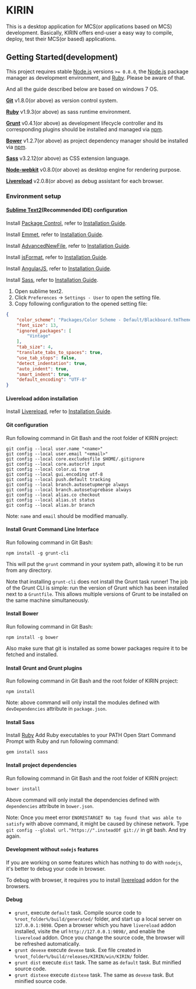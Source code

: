 KIRIN
=====

This is a desktop application for MCS(or applications based on MCS) development. Basically, KIRIN offers end-user a easy way to compile, deploy, test their MCS(or based) applications.

## Getting Started(development)

This project requires stable [Node.js](http://nodejs.org/) versions `>= 0.8.0`, the [Node.js](http://nodejs.org/) package manager as development environment, and [Ruby](http://www.ruby-lang.org/). Please be aware of that.

And all the guide described below are based on windows 7 OS.

<b>[Git](http://git-scm.com/downloads)</b> v1.8.0(or above) as  version control system.

<b>[Ruby](http://www.ruby-lang.org/)</b> v1.9.3(or above) as sass runtime environment.

<b>[Grunt](http://gruntjs.com/)</b> v0.4.1(or above) as development lifecycle controller and its corresponding plugins should be installed and managed via [npm](https://npmjs.org/).

<b>[Bower](http://bower.io/)</b> v1.2.7(or above) as project dependency manager should be installed via [npm](https://npmjs.org/).

<b>[Sass](http://sass-lang.com/)</b> v3.2.12(or above) as CSS extension language.

<b>[Node-webkit](https://github.com/rogerwang/node-webkit)</b> v0.8.0(or above) as desktop engine for rendering purpose.

<b>[Livereload](http://livereload.com/)</b> v2.0.8(or above) as debug assistant for each browser.

### Environment setup

#### [Sublime Text2](http://www.sublimetext.com/)(Recommended IDE) configuration

Install [Package Control](https://sublime.wbond.net/), refer to [Installation Guide](https://sublime.wbond.net/installation).

Install [Emmet](http://emmet.io/), refer to [Installation Guide](https://github.com/sergeche/emmet-sublime#how-to-install).

Install [AdvancedNewFile](https://github.com/skuroda/Sublime-AdvancedNewFile), refer to [Installation Guide](https://github.com/skuroda/Sublime-AdvancedNewFile#installation).

Install [jsFormat](https://github.com/jdc0589/JsFormat), refer to [Installation Guide](https://github.com/jdc0589/JsFormat#install).

Install [AngularJS](https://github.com/angular-ui/AngularJS-sublime-package), refer to [Installation Guide](https://github.com/angular-ui/AngularJS-sublime-package#installation-options).

Install [Sass](https://github.com/nathos/sass-textmate-bundle), refer to [Installation Guide](https://github.com/nathos/sass-textmate-bundle#sublime-text-2-installation).

1. Open sublime text2.
2. Click `Preferences` -> `Settings - User` to open the setting file.
3. Copy following configuration to the opened setting file:

```JSON
{
    "color_scheme": "Packages/Color Scheme - Default/Blackboard.tmTheme",
    "font_size": 13,
    "ignored_packages": [
        "Vintage"
    ],
    "tab_size": 4,
    "translate_tabs_to_spaces": true,
    "use_tab_stops": false,
    "detect_indentation": true,
    "auto_indent": true,
    "smart_indent": true,
    "default_encoding": "UTF-8"
}
```

#### Livereload addon installation

Install [Livereload](http://livereload.com/), refer to [Installation Guide](http://feedback.livereload.com/knowledgebase/articles/86242-how-do-i-install-and-use-the-browser-extensions-).

#### Git configuration

Run following command in Git Bash and the root folder of KIRIN project:

```shell
git config --local user.name "<name>"
git config --local user.email "<email>"
git config --local core.excludesfile $HOME/.gitignore
git config --local core.autocrlf input
git config --local color.ui true
git config --local gui.encoding utf-8
git config --local push.default tracking
git config --local branch.autosetupmerge always
git config --local branch.autosetuprebase always
git config --local alias.co checkout
git config --local alias.st status
git config --local alias.br branch
```

Note: `name` and `email` should be modified manually.

#### Install Grunt Command Line Interface

Run following command in Git Bash:

```shell
npm install -g grunt-cli
```

This will put the `grunt` command in your system path, allowing it to be run from any directory.

Note that installing `grunt-cli` does not install the Grunt task runner! The job of the Grunt CLI is simple: run the version of Grunt which has been installed next to a `Gruntfile`. This allows multiple versions of Grunt to be installed on the same machine simultaneously.

#### Install Bower

Run following command in Git Bash:

```shell
npm install -g bower
```

Also make sure that git is installed as some bower packages require it to be fetched and installed.

#### Install Grunt and Grunt plugins

Run following command in Git Bash and the root folder of KIRIN project:

```shell
npm install
```

Note: above command will only install the modules defined with `devDependencies` attribute in `package.json`.

#### Install Sass

Install [Ruby](http://rubyinstaller.org/downloads)
Add Ruby executables to your PATH
Open Start Command Prompt with Ruby and run following command:

```shell
gem install sass
```

#### Install project dependencies

Run following command in Git Bash and the root folder of KIRIN project:

```shell
bower install
```

Above command will only install the dependencies defined with `dependencies` attribute in `bower.json`.

Note: Once you meet error `ENORESTARGET No tag found that was able to satisfy` with above command, it might be caused by chinese network. Type `git config --global url."https://".insteadOf git://` in git bash. And try again.

#### Development without `nodejs` features

If you are working on some features which has nothing to do with `nodejs`, it's better to debug your code in browser.

To debug with browser, it requires you to install [livereload](http://livereload.com/) addon for the browsers.

#### Debug

* `grunt`, execute `default` task. Compile source code to `%root_folder%/build/generated/` folder, and start up a local server on `127.0.0.1:9898`. Open a browser which you have `livereload` addon installed, visite the url `http://127.0.0.1:9898/`, and enable the `livereload` addon. Once you change the source code, the browser will be refreshed automatically.
* `grunt devexe` execute `devexe` task. Exe file created in `%root_folder%/build/releases/KIRIN/win/KIRIN/` folder.
* `grunt dist` execute `dist` task. The same as `default` task. But minified source code.
* `grunt distexe` execute `distexe` task. The same as `devexe` task. But minified source code.

